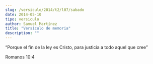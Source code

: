 ```yaml
---
slug: /versiculo/2014/t2/l07/sabado
date: 2014-05-10
tipo: versiculo
author: Samuel Martínez
title: "Versículo de memoria"
description: ""
---
```


“Porque el fin de la ley es Cristo, para justicia a todo aquel que cree”

Romanos 10:4
